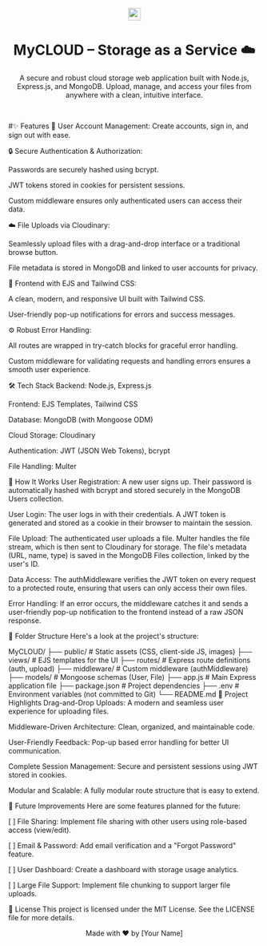 <div align="center">
<br />
<img src="https://raw.githubusercontent.com/MartinHeinz/MartinHeinz/master/wave.gif" width="25px">
<h1>MyCLOUD – Storage as a Service ☁️</h1>
<p>A secure and robust cloud storage web application built with Node.js, Express.js, and MongoDB. Upload, manage, and access your files from anywhere with a clean, intuitive interface.</p>
<br />
</div>

#✨ Features
👤 User Account Management: Create accounts, sign in, and sign out with ease.

🔒 Secure Authentication & Authorization:

Passwords are securely hashed using bcrypt.

JWT tokens stored in cookies for persistent sessions.

Custom middleware ensures only authenticated users can access their data.

☁️ File Uploads via Cloudinary:

Seamlessly upload files with a drag-and-drop interface or a traditional browse button.

File metadata is stored in MongoDB and linked to user accounts for privacy.

🎨 Frontend with EJS and Tailwind CSS:

A clean, modern, and responsive UI built with Tailwind CSS.

User-friendly pop-up notifications for errors and success messages.

⚙️ Robust Error Handling:

All routes are wrapped in try-catch blocks for graceful error handling.

Custom middleware for validating requests and handling errors ensures a smooth user experience.

🛠️ Tech Stack
Backend: Node.js, Express.js

Frontend: EJS Templates, Tailwind CSS

Database: MongoDB (with Mongoose ODM)

Cloud Storage: Cloudinary

Authentication: JWT (JSON Web Tokens), bcrypt

File Handling: Multer

🚀 How It Works
User Registration: A new user signs up. Their password is automatically hashed with bcrypt and stored securely in the MongoDB Users collection.

User Login: The user logs in with their credentials. A JWT token is generated and stored as a cookie in their browser to maintain the session.

File Upload: The authenticated user uploads a file. Multer handles the file stream, which is then sent to Cloudinary for storage. The file's metadata (URL, name, type) is saved in the MongoDB Files collection, linked by the user's ID.

Data Access: The authMiddleware verifies the JWT token on every request to a protected route, ensuring that users can only access their own files.

Error Handling: If an error occurs, the middleware catches it and sends a user-friendly pop-up notification to the frontend instead of a raw JSON response.

📁 Folder Structure
Here's a look at the project's structure:

MyCLOUD/
├── public/          # Static assets (CSS, client-side JS, images)
├── views/           # EJS templates for the UI
├── routes/          # Express route definitions (auth, upload)
├── middleware/      # Custom middleware (authMiddleware)
├── models/          # Mongoose schemas (User, File)
├── app.js           # Main Express application file
├── package.json     # Project dependencies
├── .env             # Environment variables (not committed to Git)
└── README.md
🌟 Project Highlights
Drag-and-Drop Uploads: A modern and seamless user experience for uploading files.

Middleware-Driven Architecture: Clean, organized, and maintainable code.

User-Friendly Feedback: Pop-up based error handling for better UI communication.

Complete Session Management: Secure and persistent sessions using JWT stored in cookies.

Modular and Scalable: A fully modular route structure that is easy to extend.

🔮 Future Improvements
Here are some features planned for the future:

[ ] File Sharing: Implement file sharing with other users using role-based access (view/edit).

[ ] Email & Password: Add email verification and a "Forgot Password" feature.

[ ] User Dashboard: Create a dashboard with storage usage analytics.

[ ] Large File Support: Implement file chunking to support larger file uploads.

📄 License
This project is licensed under the MIT License. See the LICENSE file for more details.

<div align="center">
<p>Made with ❤️ by [Your Name]</p>
</div>
